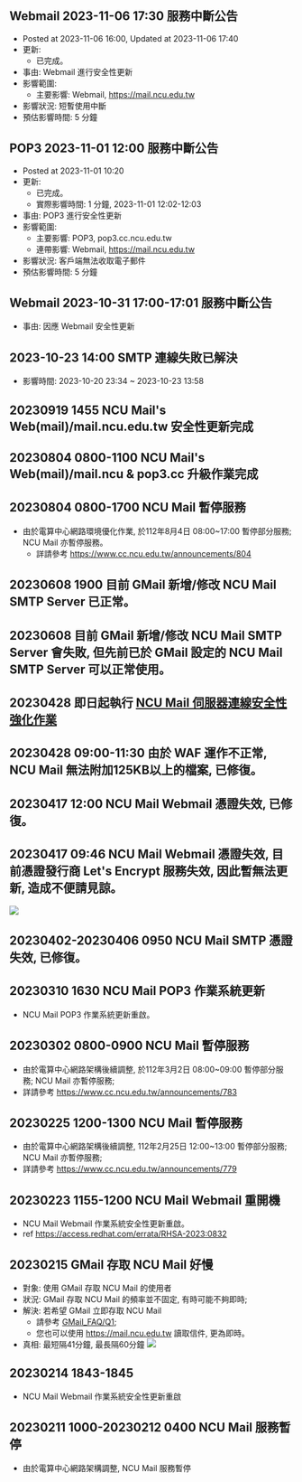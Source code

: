 ## Webmail 2023-11-06 17:30 服務中斷公告
- Posted at 2023-11-06 16:00, Updated at 2023-11-06 17:40
- 更新:
    - 已完成。
- 事由: Webmail 進行安全性更新
- 影響範圍: 
    - 主要影響: Webmail, https://mail.ncu.edu.tw
- 影響狀況: 短暫使用中斷
- 預估影響時間: 5 分鐘

## POP3 2023-11-01 12:00 服務中斷公告
- Posted at 2023-11-01 10:20 
- 更新:
    - 已完成。
    - 實際影響時間: 1 分鐘, 2023-11-01 12:02-12:03
- 事由: POP3 進行安全性更新
- 影響範圍: 
    - 主要影響: POP3, pop3.cc.ncu.edu.tw
    - 連帶影響: Webmail, https://mail.ncu.edu.tw
- 影響狀況: 客戶端無法收取電子郵件
- 預估影響時間: 5 分鐘

## Webmail 2023-10-31 17:00-17:01 服務中斷公告
- 事由: 因應 Webmail 安全性更新

## 2023-10-23 14:00 SMTP 連線失敗已解決
- 影響時間: 2023-10-20 23:34 ~ 2023-10-23 13:58

## 20230919 1455 NCU Mail's Web(mail)/mail.ncu.edu.tw 安全性更新完成

## 20230804 0800-1100 NCU Mail's Web(mail)/mail.ncu & pop3.cc 升級作業完成

## 20230804 0800-1700 NCU Mail 暫停服務
- 由於電算中心網路環境優化作業, 於112年8月4日 08:00~17:00 暫停部分服務; NCU Mail 亦暫停服務。
    - 詳請參考 https://www.cc.ncu.edu.tw/announcements/804

## 20230608 1900 目前 GMail 新增/修改 NCU Mail SMTP Server 已正常。

## 20230608 目前 GMail 新增/修改 NCU Mail SMTP Server 會失敗, 但先前已於 GMail 設定的 NCU Mail SMTP Server 可以正常使用。

## 20230428 即日起執行 [NCU Mail 伺服器連線安全性強化作業](https://center31.github.io/articles/events/tls/tls.html)

## 20230428 09:00-11:30 由於 WAF 運作不正常, NCU Mail 無法附加125KB以上的檔案, 已修復。
 
## 20230417 12:00 NCU Mail Webmail 憑證失效, 已修復。

## 20230417 09:46 NCU Mail Webmail 憑證失效, 目前憑證發行商 Let's Encrypt 服務失效, 因此暫無法更新, 造成不便請見諒。
![](https://in.ncu.edu.tw/center31/letsencrypt_outage_202304170944.png)

## 20230402-20230406 0950 NCU Mail SMTP 憑證失效, 已修復。
 
## 20230310 1630 NCU Mail POP3 作業系統更新
- NCU Mail POP3 作業系統更新重啟。

## 20230302 0800-0900 NCU Mail 暫停服務
- 由於電算中心網路架構後續調整, 於112年3月2日 08:00~09:00 暫停部分服務; NCU Mail 亦暫停服務; 
- 詳請參考 https://www.cc.ncu.edu.tw/announcements/783

## 20230225 1200-1300 NCU Mail 暫停服務
- 由於電算中心網路架構後續調整, 112年2月25日 12:00~13:00 暫停部分服務; NCU Mail 亦暫停服務; 
- 詳請參考 https://www.cc.ncu.edu.tw/announcements/779

## 20230223 1155-1200 NCU Mail Webmail 重開機
- NCU Mail Webmail 作業系統安全性更新重啟。
- ref https://access.redhat.com/errata/RHSA-2023:0832

## 20230215 GMail 存取 NCU Mail 好慢
- 對象: 使用 GMail 存取 NCU Mail 的使用者
- 狀況: GMail 存取 NCU Mail 的頻率並不固定, 有時可能不夠即時;
- 解決: 若希望 GMail 立即存取 NCU Mail
    - 請參考 [GMail_FAQ/Q1](https://github1.cc.ncu.edu.tw/center31/ncumail/-/wikis/FAQ,-NCU-Mail-via-GMail);
    - 您也可以使用 https://mail.ncu.edu.tw 讀取信件, 更為即時。
- 真相: 最短隔41分鐘, 最長隔60分鐘
![](https://in.ncu.edu.tw/center31/home/2023-02-15_174602.png)

## 20230214 1843-1845
- NCU Mail Webmail 作業系統安全性更新重啟

## 20230211 1000-20230212 0400 NCU Mail 服務暫停
- 由於電算中心網路架構調整, NCU Mail 服務暫停